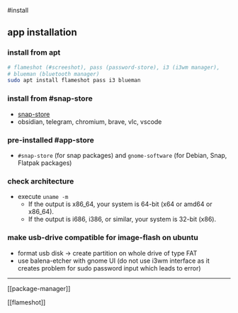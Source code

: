
#install
## app installation
### install from apt
```bash
# flameshot (#screeshot), pass (password-store), i3 (i3wm manager), 
# blueman (bluetooth manager)
sudo apt install flameshot pass i3 blueman
```

### install from #snap-store
- [snap-store](https://snapcraft.io/store)
- obsidian, telegram, chromium, brave, vlc, vscode

### pre-installed #app-store
- `#snap-store` (for snap packages) and `gnome-software` (for Debian, Snap, Flatpak packages)


### check architecture
- execute `uname -m`
	- If the output is x86_64, your system is 64-bit (x64 or amd64 or x86_64).
	- If the output is i686, i386, or similar, your system is 32-bit (x86).

### make usb-drive compatible for image-flash on ubuntu
- format usb disk -> create partition on whole drive of type FAT 
- use balena-etcher with gnome UI (do not use i3wm interface as it creates problem for sudo password input which leads to error)
---

[[package-manager]]

[[flameshot]]
